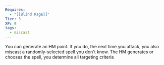 ```yaml
---
Requires:
  - "[[Blind Rage]]"
Tier: 3
XP: 9
tags:
  - miscast
---
```


You can generate an HM point. If you do, the next time you attack, you also miscast a randomly-selected spell you don't know. The HM generates or chooses the spell, you determine all targeting criteria